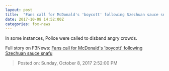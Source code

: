 ```yaml
---
layout: post
title:  "Fans call for McDonald's 'boycott' following Szechuan sauce snafu"
date: 2017-10-08 14:52:00Z
categories: fox-news
---
```


In some instances, Police were called to disband angry crowds.


Full story on F3News: [Fans call for McDonald's 'boycott' following Szechuan sauce snafu](http://www.f3nws.com/n/4NWpED)

> Posted on: Sunday, October 8, 2017 2:52:00 PM

